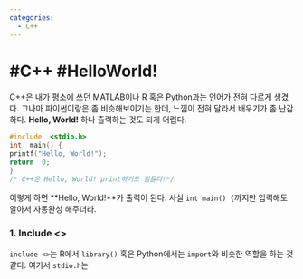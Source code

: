 ```yaml
---
categories:
  - C++
---
```


# #C++ #HelloWorld!

C++은 내가 평소에 쓰던 MATLAB이나 R 혹은 Python과는 언어가 전혀 다르게 생겼다. 그나마 파이썬이랑은 좀 비슷해보이기는 한데, 느낌이 전혀 달라서 배우기가 좀 난감하다. **Hello, World!** 하나 출력하는 것도 되게 어렵다.

```c++
#include  <stdio.h>
int  main() {
printf("Hello, World!");
return  0;
}
/* C++은 Hello, World! print하기도 힘들다!*/
```

이렇게 하면 **Hello, World!**가 출력이 된다. 사실 `int main() {`까지만 입력해도 알아서 자동완성 해주더라.

### 1. Include <>
`include <>`는 R에서 `library()` 혹은 Python에서는 `import`와 비슷한 역할을 하는 것 같다. 여기서 `stdio.h`는 
<!--stackedit_data:
eyJoaXN0b3J5IjpbMTc3NDIzMzg3MV19
-->